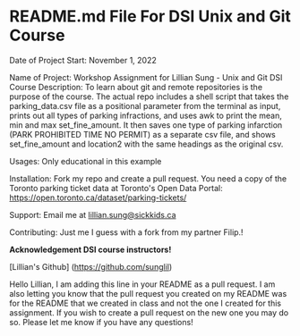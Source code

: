 # README.md File For DSI Unix and Git Course

Date of Project Start: November 1, 2022

Name of Project: Workshop Assignment for Lillian Sung - Unix and Git DSI Course
Description: To learn about git and remote repositories is the purpose of the course. The actual repo includes a shell script that takes the parking_data.csv file as a positional parameter from the terminal as input, prints out all types of parking infractions, and uses awk to print the mean, min and max set_fine_amount. It then saves one type of parking infarction (PARK PROHIBITED TIME NO PERMIT) as a separate csv file, and shows set_fine_amount and location2 with the same headings as the original csv.

Usages: Only educational in this example

Installation: Fork my repo and create a pull request. You need a copy of the Toronto parking ticket data at Toronto's Open Data Portal:
https://open.toronto.ca/dataset/parking-tickets/

Support: Email me at lillian.sung@sickkids.ca

Contributing: Just me I guess with a fork from my partner Filip.!

**Acknowledgement DSI course instructors!**

[Lillian's Github] (https://github.com/sunglil)

Hello Lillian, I am adding this line in your README as a pull request. I am also letting you know that the pull request you created on my README was for the README that we created in class and not the one I created for this assignment. If you wish to create a pull request on the new one you may do so. Please let me know if you have any questions!
